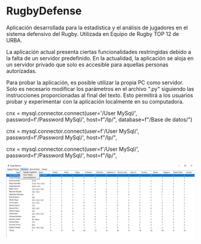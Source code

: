 # RugbyDefense
Aplicación desarrollada para la estadística y el análisis de jugadores en el sistema defensivo del Rugby. 
Utilizada en Equipo de Rugby TOP 12 de URBA.

La aplicación actual presenta ciertas funcionalidades restringidas debido a la falta de un servidor predefinido. En la actualidad, la aplicación se aloja en un servidor privado que solo es accesible para aquellas personas autorizadas.

Para probar la aplicación, es posible utilizar la propia PC como servidor. Solo es necesario modificar los parámetros en el archivo ".py" siguiendo las instrucciones proporcionadas al final del texto. Esto permitirá a los usuarios probar y experimentar con la aplicación localmente en su computadora.

cnx = mysql.connector.connect(user='/User MySql/', password=f'/Password MySql/', host=f"/Ip/", database=f"/Base de datos/")

cnx = mysql.connector.connect(user=f'/User MySql/', password=f'/Password MySql/', host=f"/Ip/",

cnx = mysql.connector.connect(user=f'/User MySql/', password=f'/Password MySql/', host=f"/Ip/",

![](https://github.com/SatSadhu/RugbyDefense/blob/main/img_rugby_defense.png?raw=true)
